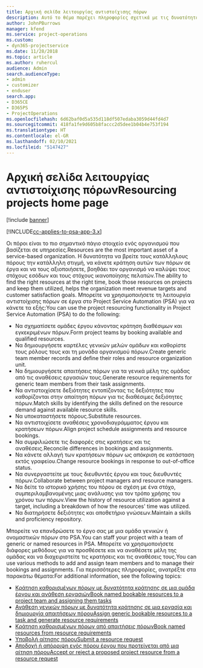 ```yaml
---
title: Αρχική σελίδα λειτουργίας αντιστοίχισης πόρων
description: Αυτό το θέμα παρέχει πληροφορίες σχετικά με τις δυνατότητες διαχείρισης πόρων στο Project Service Automation (PSA) για Dynamics 365.
author: JohnPBurrows
manager: kfend
ms.service: project-operations
ms.custom:
- dyn365-projectservice
ms.date: 11/28/2018
ms.topic: article
ms.author: ruhercul
audience: Admin
search.audienceType:
- admin
- customizer
- enduser
search.app:
- D365CE
- D365PS
- ProjectOperations
ms.openlocfilehash: 6d62baf0d5a535d118df507edaba3059d44fd4d7
ms.sourcegitcommit: 418fa1fe9d605b8faccc2d5dee1b04b4e753f194
ms.translationtype: HT
ms.contentlocale: el-GR
ms.lasthandoff: 02/10/2021
ms.locfileid: "5147427"
---
```

# <a name="resourcing-projects-home-page"></a><span data-ttu-id="a385c-103">Αρχική σελίδα λειτουργίας αντιστοίχισης πόρων</span><span class="sxs-lookup"><span data-stu-id="a385c-103">Resourcing projects home page</span></span>

[!include [banner](../includes/psa-now-project-operations.md)]

[!INCLUDE[cc-applies-to-psa-app-3.x](../includes/cc-applies-to-psa-app-3x.md)]

<span data-ttu-id="a385c-104">Οι πόροι είναι το πιο σημαντικό πάγιο στοιχείο ενός οργανισμού που βασίζεται σε υπηρεσίες.</span><span class="sxs-lookup"><span data-stu-id="a385c-104">Resources are the most important asset of a service-based organization.</span></span> <span data-ttu-id="a385c-105">Η δυνατότητα να βρείτε τους κατάλληλους πόρους την κατάλληλη στιγμή, να κάνετε κράτηση αυτών των πόρων σε έργα και να τους αξιοποιήσετε, βοηθάει τον οργανισμό να καλύψει τους στόχους εσόδων και τους στόχους ικανοποίησης πελατών.</span><span class="sxs-lookup"><span data-stu-id="a385c-105">The ability to find the right resources at the right time, book those resources on projects and keep them utilized, helps the organization meet revenue targets and customer satisfaction goals.</span></span> <span data-ttu-id="a385c-106">Μπορείτε να χρησιμοποιήσετε τη λειτουργία αντιστοίχισης πόρων σε έργα στο Project Service Automation (PSA) για να κάνετε τα εξής:</span><span class="sxs-lookup"><span data-stu-id="a385c-106">You can use the project resourcing functionality in Project Service Automation (PSA) to do the following:</span></span>

- <span data-ttu-id="a385c-107">Να σχηματίσετε ομάδες έργου κάνοντας κράτηση διαθέσιμων και εγκεκριμένων πόρων.</span><span class="sxs-lookup"><span data-stu-id="a385c-107">Form project teams by booking available and qualified resources.</span></span>
- <span data-ttu-id="a385c-108">Να δημιουργήσετε καρτέλες γενικών μελών ομάδων και καθορίστε τους ρόλους τους και τη μονάδα οργανισμού πόρων.</span><span class="sxs-lookup"><span data-stu-id="a385c-108">Create generic team member records and define their roles and resource organization unit.</span></span>
- <span data-ttu-id="a385c-109">Να δημιουργήσετε απαιτήσεις πόρων για τα γενικά μέλη της ομάδας από τις αναθέσεις εργασιών τους.</span><span class="sxs-lookup"><span data-stu-id="a385c-109">Generate resource requirements for generic team members from their task assignments.</span></span>
- <span data-ttu-id="a385c-110">Να αντιστοιχίσετε δεξιότητες εντοπίζοντας τις δεξιότητες που καθορίζονται στην απαίτηση πόρων για τις διαθέσιμες δεξιότητες πόρων.</span><span class="sxs-lookup"><span data-stu-id="a385c-110">Match skills by identifying the skills defined on the resource demand against available resource skills.</span></span>
- <span data-ttu-id="a385c-111">Να υποκαταστήσετε πόρους.</span><span class="sxs-lookup"><span data-stu-id="a385c-111">Substitute resources.</span></span>
- <span data-ttu-id="a385c-112">Να αντιστοιχίσετε αναθέσεις χρονοδιαγράμματος έργου και κρατήσεων πόρων.</span><span class="sxs-lookup"><span data-stu-id="a385c-112">Align project schedule assignments and resource bookings.</span></span>
- <span data-ttu-id="a385c-113">Να συμφιλιώσετε τις διαφορές στις κρατήσεις και τις αναθέσεις.</span><span class="sxs-lookup"><span data-stu-id="a385c-113">Reconcile differences in bookings and assignments.</span></span>
- <span data-ttu-id="a385c-114">Να κάνετε αλλαγή των κρατήσεων πόρων ως απόκριση σε κατάσταση εκτός γραφείου.</span><span class="sxs-lookup"><span data-stu-id="a385c-114">Change resource bookings in response to out-of-office status.</span></span>
- <span data-ttu-id="a385c-115">Να συνεργαστείτε με τους διευθυντές έργου και τους διευθυντές πόρων.</span><span class="sxs-lookup"><span data-stu-id="a385c-115">Collaborate between project managers and resource managers.</span></span>
- <span data-ttu-id="a385c-116">Να δείτε το ιστορικό χρήσης του πόρου σε σχέση με ένα στόχο, συμπεριλαμβανομένης μιας ανάλυσης για τον τρόπο χρήσης του χρόνου των πόρων.</span><span class="sxs-lookup"><span data-stu-id="a385c-116">View the history of resource utilization against a target, including a breakdown of how the resources' time was utilized.</span></span>
- <span data-ttu-id="a385c-117">Να διατηρήσετε δεξιότητες και αποθετήριο γνώσεων.</span><span class="sxs-lookup"><span data-stu-id="a385c-117">Maintain a skills and proficiency repository.</span></span>


<span data-ttu-id="a385c-118">Μπορείτε να επανδρώσετε το έργο σας με μια ομάδα γενικών ή ονομαστικών πόρων στο PSA.</span><span class="sxs-lookup"><span data-stu-id="a385c-118">You can staff your project with a team of generic or named resources in PSA.</span></span> <span data-ttu-id="a385c-119">Μπορείτε να χρησιμοποιήσετε διάφορες μεθόδους για να προσθέσετε και να αναθέσετε μέλη της ομάδας και να διαχειριστείτε τις κρατήσεις και τις αναθέσεις τους.</span><span class="sxs-lookup"><span data-stu-id="a385c-119">You can use various methods to add and assign team members and to manage their bookings and assignments.</span></span> <span data-ttu-id="a385c-120">Για περισσότερες πληροφορίες, ανατρέξτε στα παρακάτω θέματα:</span><span class="sxs-lookup"><span data-stu-id="a385c-120">For additional information, see the following topics:</span></span>

- [<span data-ttu-id="a385c-121">Κράτηση καθορισμένων πόρων με δυνατότητα κράτησης σε μια ομάδα έργου και ανάθεση εργασιών</span><span class="sxs-lookup"><span data-stu-id="a385c-121">Book named bookable resources to a project team and assigning them tasks</span></span>](assign-named-bookable-resource.md)
- [<span data-ttu-id="a385c-122">Ανάθεση γενικών πόρων με δυνατότητα κράτησης σε μια εργασία και δημιουργία απαιτήσεων πόρου</span><span class="sxs-lookup"><span data-stu-id="a385c-122">Assign generic bookable resources to a task and generate resource requirements</span></span>](assign-generic-bookable-resource.md)
- [<span data-ttu-id="a385c-123">Κράτηση καθορισμένων πόρων από απαιτήσεις πόρων</span><span class="sxs-lookup"><span data-stu-id="a385c-123">Book named resources from resource requirements</span></span>](book-named-resource.md)
- [<span data-ttu-id="a385c-124">Υποβολή αίτησης πόρου</span><span class="sxs-lookup"><span data-stu-id="a385c-124">Submit a resource request</span></span>](submit-resource-request.md)
- [<span data-ttu-id="a385c-125">Αποδοχή ή απόρριψη ενός πόρου έργου που προτείνεται από μια αίτηση πόρου</span><span class="sxs-lookup"><span data-stu-id="a385c-125">Accept or reject a proposed project resource from a resource request</span></span>](accept-reject-proposed-resource.md)
